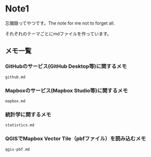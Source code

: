# Note1
忘備録ってやつです。The note for me not to forget all.

それぞれのテーマごとにmdファイルを作っています。

## メモ一覧

### GitHubのサービス(GitHub Desktop等)に関するメモ
```github.md```

### Mapboxのサービス(Mapbox Studio等)に関するメモ
```mapbox.md```

### 統計学に関するメモ
```statistics.md```

### QGISでMapbox Vector Tile（pbfファイル）を読み込むメモ
```qgis-pbf.md```

